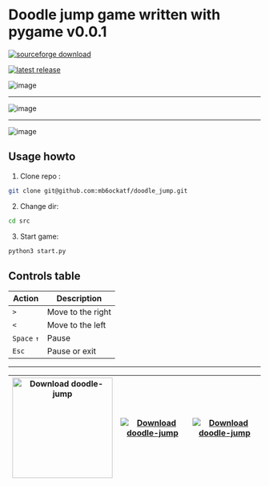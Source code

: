 Doodle jump game written with pygame v0.0.1
==
[![sourceforge download](https://img.shields.io/badge/SourceForge-Download-orange)](https://sourceforge.net/projects/doodle-jump/files/latest/download)

[![latest release](https://img.shields.io/github/v/release/mb6ockatf/doodle-jump?display_name=release&sort=date&color=orange)](https://github.com/mb6ockatf/doodle-jump/releases/latest)

<p>
  
![image](https://user-images.githubusercontent.com/79650307/227780633-9eb0e835-50d6-4a2e-a601-bb3f7e3bb598.png)
<hr>

![image](https://user-images.githubusercontent.com/79650307/227780651-5e1a1530-2966-455f-9d34-102ec9c963bd.png)
<hr>

![image](https://user-images.githubusercontent.com/79650307/227780675-4730020d-a2e6-437f-a5b7-bbc7224aaaf5.png)
  
</p>

## Usage howto
1. Clone repo :
 ```bash
git clone git@github.com:mb6ockatf/doodle_jump.git
```

2. Change dir:
```bash
cd src
```

3. Start game:
```bash
python3 start.py
```

## Controls table
| Action      	| Description       	|
|-------------	|-------------------	|
| `>`         	| Move to the right 	|
| `<`         	| Move to the left  	|
| `Space` `↑` 	| Pause             	|
| `Esc`       	| Pause or exit     	|

------

| <a href="https://sourceforge.net/p/doodle-jump/"><img alt="Download doodle-jump" src="https://sourceforge.net/sflogo.php?type=18&group_id=3600783" width=200></a> | [![Download doodle-jump](https://img.shields.io/sourceforge/dt/doodle-jump.svg)](https://sourceforge.net/projects/doodle-jump/files/latest/download) | [![Download doodle-jump](https://img.shields.io/sourceforge/dm/doodle-jump.svg)](https://sourceforge.net/projects/doodle-jump/files/latest/download) |
| -- | -- | -- |
